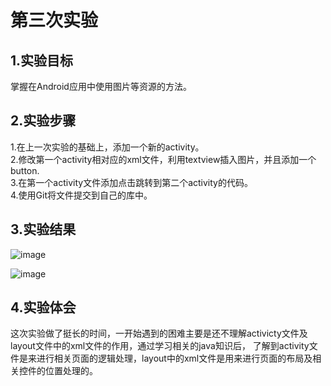 # 第三次实验

## 1.实验目标
掌握在Android应用中使用图片等资源的方法。

## 2.实验步骤
1.在上一次实验的基础上，添加一个新的activity。  
2.修改第一个activity相对应的xml文件，利用textview插入图片，并且添加一个button.  
3.在第一个activity文件添加点击跳转到第二个activity的代码。  
4.使用Git将文件提交到自己的库中。  
 
## 3.实验结果

![image](https://github.com/Easadon/android-labs-2018/blob/master/com1614080901110/第三次实验结果截图1.jpg)

![image](https://github.com/Easadon/android-labs-2018/blob/master/com1614080901110/第三次实验结果截图2.jpg)

## 4.实验体会
这次实验做了挺长的时间，一开始遇到的困难主要是还不理解activicty文件及layout文件中的xml文件的作用，通过学习相关的java知识后，
了解到activity文件是来进行相关页面的逻辑处理，layout中的xml文件是用来进行页面的布局及相关控件的位置处理的。
